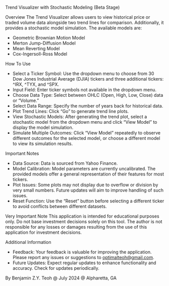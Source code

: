 Trend Visualizer with Stochastic Modeling (Beta Stage)

Overview
The Trend Visualizer allows users to view historical price or traded volume data alongside two trend lines for comparison. Additionally, it provides a stochastic model simulation. The available models are:
- Geometric Brownian Motion Model
- Merton Jump-Diffusion Model
- Mean Reverting Model
- Cox-Ingersoll-Ross Model

How To Use
- Select a Ticker Symbol: Use the dropdown menu to choose from 30 Dow Jones Industrial Average (DJIA) tickers and three additional tickers: ^IRX, ^TYX, and ^SPX.
- Input Field: Enter ticker symbols not available in the dropdown menu.
- Choose Data Type: Select between OHLC (Open, High, Low, Close) data or “Volume.”
- Select Data Range: Specify the number of years back for historical data.
- Plot Trend Lines: Click “Go” to generate trend line plots.
- View Stochastic Models: After generating the trend plot, select a stochastic model from the dropdown menu and click “View Model” to display the model simulation.
- Simulate Multiple Outcomes: Click “View Model” repeatedly to observe different outcomes for the selected model, or choose a different model to view its simulation results.

Important Notes
- Data Source: Data is sourced from Yahoo Finance.
- Model Calibration: Model parameters are currently uncalibrated. The provided models offer a general representation of their features for most tickers.
- Plot Issues: Some plots may not display due to overflow or division by very small numbers. Future updates will aim to improve handling of such issues.
- Reset Function: Use the “Reset” button before selecting a different ticker to avoid conflicts between different datasets.

Very Important Note
This application is intended for educational purposes only. Do not base investment decisions solely on this tool. The author is not responsible for any losses or damages resulting from the use of this application for investment decisions.

Additional Information
- Feedback: Your feedback is valuable for improving the application. Please report any issues or suggestions to optimalteoh@gmail.com.
- Future Updates: Expect regular updates to enhance functionality and accuracy. Check for updates periodically.

By Benjamin Z.Y. Teoh @ July 2024 @ Alpharetta, GA

